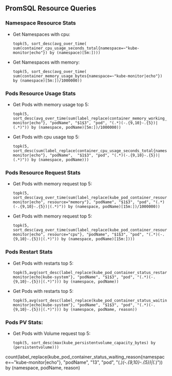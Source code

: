 ## PromSQL Resource Queries


### Namespace Resource Stats
- Get Namespaces with cpu:
  ```
  topk(5, sort_desc(avg_over_time( sum(container_cpu_usage_seconds_total{namespace=~"kube-monitor|echo"}) by (namespace)[5m:])))
  ```
- Get Namespaces with memory:
  ```
  topk(5, sort_desc(avg_over_time( sum(container_memory_usage_bytes{namespace=~"kube-monitor|echo"}) by (namespace)[5m:])/1000000))
  ```

### Pods Resource Usage Stats
- Get Pods with memory usage top 5:
  ```
  topk(5, sort_desc(avg_over_time(sum(label_replace(container_memory_working_set_bytes{namespace=~"kube-monitor|echo"}, "podName", "$1$3", "pod", "(.*)(-.{9,10}-.{5})|(.*)")) by (namespace, podName)[5m:])/1000000))
  ```
- Get Pods with cpu usage top 5:
  ```
  topk(5, sort_desc(sum(label_replace(container_cpu_usage_seconds_total{namespace=~"kube-monitor|echo"}, "podName",  "$1$3", "pod", "(.*)(-.{9,10}-.{5})|(.*)")) by (namespace, podName)))
  ```

### Pods Resource Request Stats
- Get Pods with memory request top 5:
  ```
  topk(5, sort_desc(avg_over_time(sum(label_replace(kube_pod_container_resource_requests{namespace=~"kube-monitor|echo", resource="memory"}, "podName", "$1$3", "pod", "(.*)(-.{9,10}-.{5})|(.*)")) by (namespace, podName)[15m:])/1000000))
  ```
- Get Pods with memory request top 5:
  ```
  topk(5, sort_desc(avg_over_time(sum(label_replace(kube_pod_container_resource_requests{namespace=~"kube-monitor|echo", resource="cpu"}, "podName", "$1$3", "pod", "(.*)(-.{9,10}-.{5})|(.*)")) by (namespace, podName)[15m:])))
  ```


### Pods Restart Stats
- Get Pods with restarts top 5:
  ```
  topk(5,avg(sort_desc(label_replace(kube_pod_container_status_restarts_total{namespace=~"kube-monitor|echo|kube-system"}, "podName", "$1$3", "pod", "(.*)(-.{9,10}-.{5})|(.*)"))) by (namespace, podName))
  ```

- Get Pods with restarts top 5:
  ```
  topk(5,avg(sort_desc(label_replace(kube_pod_container_status_waiting_reason{namespace=~"kube-monitor|echo|kube-system"}, "podName", "$1$3", "pod", "(.*)(-.{9,10}-.{5})|(.*)"))) by (namespace, podName, reason))
  ```


### Pods PV Stats:
- Get Pods with Volume request top 5:
  ```
  topk(5, sort_desc(max(kube_persistentvolume_capacity_bytes) by (persistentvolume)))
  ```

count(label_replace(kube_pod_container_status_waiting_reason{namespace=~"kube-monitor|echo"}, "podName", "$1$3", "pod", "(.*)(-.{9,10}-.{5})|(.*)")) by (namespace, podName, reason)